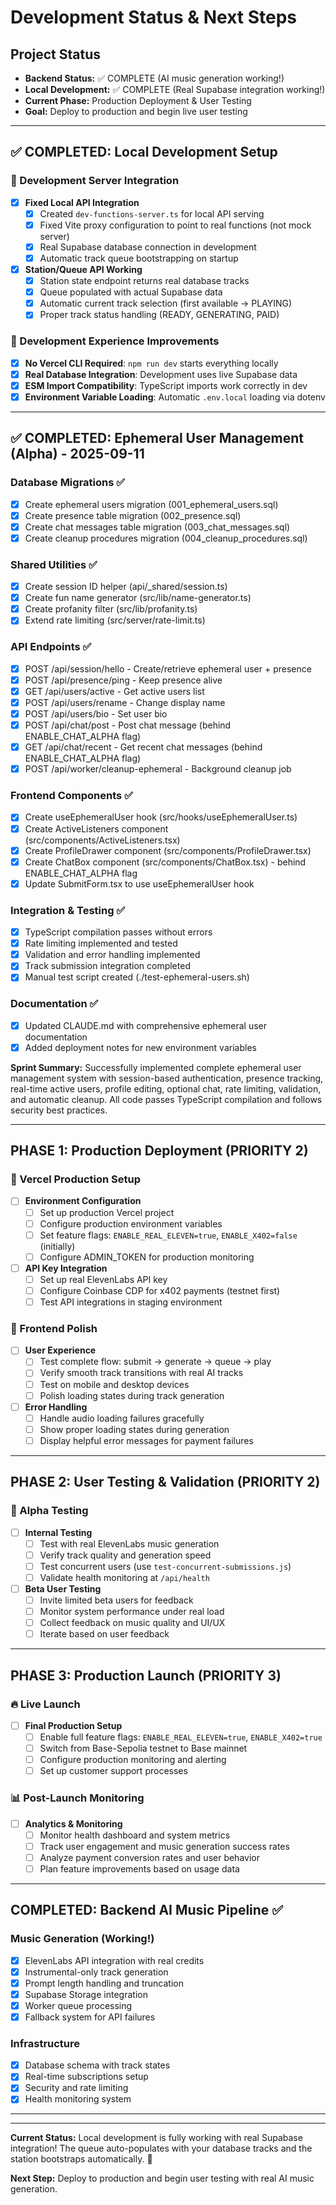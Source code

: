 # Development Status & Next Steps

## Project Status
- **Backend Status:** ✅ COMPLETE (AI music generation working!)
- **Local Development:** ✅ COMPLETE (Real Supabase integration working!)
- **Current Phase:** Production Deployment & User Testing
- **Goal:** Deploy to production and begin live user testing

---

## ✅ COMPLETED: Local Development Setup

### 🎵 Development Server Integration
- [x] **Fixed Local API Integration**
  - [x] Created `dev-functions-server.ts` for local API serving
  - [x] Fixed Vite proxy configuration to point to real functions (not mock server)
  - [x] Real Supabase database connection in development
  - [x] Automatic track queue bootstrapping on startup

- [x] **Station/Queue API Working**
  - [x] Station state endpoint returns real database tracks  
  - [x] Queue populated with actual Supabase data
  - [x] Automatic current track selection (first available → PLAYING)
  - [x] Proper track status handling (READY, GENERATING, PAID)

### 🔧 Development Experience Improvements
- [x] **No Vercel CLI Required**: `npm run dev` starts everything locally
- [x] **Real Database Integration**: Development uses live Supabase data
- [x] **ESM Import Compatibility**: TypeScript imports work correctly in dev
- [x] **Environment Variable Loading**: Automatic `.env.local` loading via dotenv

---

## ✅ COMPLETED: Ephemeral User Management (Alpha) - 2025-09-11

### Database Migrations ✅
- [x] Create ephemeral users migration (001_ephemeral_users.sql)
- [x] Create presence table migration (002_presence.sql)  
- [x] Create chat messages table migration (003_chat_messages.sql)
- [x] Create cleanup procedures migration (004_cleanup_procedures.sql)

### Shared Utilities ✅
- [x] Create session ID helper (api/_shared/session.ts)
- [x] Create fun name generator (src/lib/name-generator.ts)
- [x] Create profanity filter (src/lib/profanity.ts)
- [x] Extend rate limiting (src/server/rate-limit.ts)

### API Endpoints ✅
- [x] POST /api/session/hello - Create/retrieve ephemeral user + presence
- [x] POST /api/presence/ping - Keep presence alive  
- [x] GET /api/users/active - Get active users list
- [x] POST /api/users/rename - Change display name
- [x] POST /api/users/bio - Set user bio
- [x] POST /api/chat/post - Post chat message (behind ENABLE_CHAT_ALPHA flag)
- [x] GET /api/chat/recent - Get recent chat messages (behind ENABLE_CHAT_ALPHA flag)
- [x] POST /api/worker/cleanup-ephemeral - Background cleanup job

### Frontend Components ✅ 
- [x] Create useEphemeralUser hook (src/hooks/useEphemeralUser.ts)
- [x] Create ActiveListeners component (src/components/ActiveListeners.tsx)
- [x] Create ProfileDrawer component (src/components/ProfileDrawer.tsx)
- [x] Create ChatBox component (src/components/ChatBox.tsx) - behind ENABLE_CHAT_ALPHA flag
- [x] Update SubmitForm.tsx to use useEphemeralUser hook

### Integration & Testing ✅
- [x] TypeScript compilation passes without errors
- [x] Rate limiting implemented and tested
- [x] Validation and error handling implemented
- [x] Track submission integration completed
- [x] Manual test script created (./test-ephemeral-users.sh)

### Documentation ✅
- [x] Updated CLAUDE.md with comprehensive ephemeral user documentation
- [x] Added deployment notes for new environment variables

**Sprint Summary:** Successfully implemented complete ephemeral user management system with session-based authentication, presence tracking, real-time active users, profile editing, optional chat, rate limiting, validation, and automatic cleanup. All code passes TypeScript compilation and follows security best practices.

---

## PHASE 1: Production Deployment (PRIORITY 2)

### 🚀 Vercel Production Setup
- [ ] **Environment Configuration**
  - [ ] Set up production Vercel project  
  - [ ] Configure production environment variables
  - [ ] Set feature flags: `ENABLE_REAL_ELEVEN=true`, `ENABLE_X402=false` (initially)
  - [ ] Configure ADMIN_TOKEN for production monitoring

- [ ] **API Key Integration**
  - [ ] Set up real ElevenLabs API key
  - [ ] Configure Coinbase CDP for x402 payments (testnet first)
  - [ ] Test API integrations in staging environment

### 🧹 Frontend Polish
- [ ] **User Experience**
  - [ ] Test complete flow: submit → generate → queue → play
  - [ ] Verify smooth track transitions with real AI tracks
  - [ ] Test on mobile and desktop devices
  - [ ] Polish loading states during track generation

- [ ] **Error Handling**
  - [ ] Handle audio loading failures gracefully
  - [ ] Show proper loading states during generation
  - [ ] Display helpful error messages for payment failures

---

## PHASE 2: User Testing & Validation (PRIORITY 2)

### 👥 Alpha Testing
- [ ] **Internal Testing**
  - [ ] Test with real ElevenLabs music generation
  - [ ] Verify track quality and generation speed
  - [ ] Test concurrent users (use `test-concurrent-submissions.js`)
  - [ ] Validate health monitoring at `/api/health`

- [ ] **Beta User Testing**
  - [ ] Invite limited beta users for feedback
  - [ ] Monitor system performance under real load
  - [ ] Collect feedback on music quality and UI/UX
  - [ ] Iterate based on user feedback

---

## PHASE 3: Production Launch (PRIORITY 3)

### 🔥 Live Launch
- [ ] **Final Production Setup**
  - [ ] Enable full feature flags: `ENABLE_REAL_ELEVEN=true`, `ENABLE_X402=true`
  - [ ] Switch from Base-Sepolia testnet to Base mainnet  
  - [ ] Configure production monitoring and alerting
  - [ ] Set up customer support processes

### 📊 Post-Launch Monitoring
- [ ] **Analytics & Monitoring**
  - [ ] Monitor health dashboard and system metrics
  - [ ] Track user engagement and music generation success rates
  - [ ] Analyze payment conversion rates and user behavior
  - [ ] Plan feature improvements based on usage data

---

## COMPLETED: Backend AI Music Pipeline ✅

### Music Generation (Working!)
- [x] ElevenLabs API integration with real credits
- [x] Instrumental-only track generation
- [x] Prompt length handling and truncation
- [x] Supabase Storage integration
- [x] Worker queue processing
- [x] Fallback system for API failures

### Infrastructure
- [x] Database schema with track states
- [x] Real-time subscriptions setup
- [x] Security and rate limiting
- [x] Health monitoring system

---

---

**Current Status:** Local development is fully working with real Supabase integration! The queue auto-populates with your database tracks and the station bootstraps automatically. 🚀

**Next Step:** Deploy to production and begin user testing with real AI music generation.